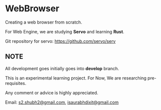 # WebBrowser
Creating a web browser from scratch.

For Web Engine, we are studying **Servo** and learning **Rust**.

Git repository for servo:
https://github.com/servo/serv

## NOTE
All development goes initially goes into **develop** branch.

This is an experimental learning project. For Now, We are researching pre-requisites.

Any comment or advice is highly appreciated.

Email: s2.shubh2@gmail.com, isaurabhdixit@gmail.com
